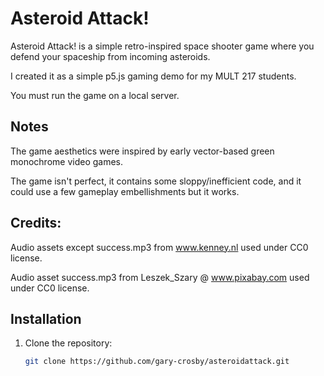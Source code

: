 # Asteroid Attack!

Asteroid Attack! is a simple retro-inspired space shooter game where you defend your spaceship from incoming asteroids.

I created it as a simple p5.js gaming demo for my MULT 217 students.

You must run the game on a local server.

## Notes

The game aesthetics were inspired by early vector-based green monochrome video games.

The game isn't perfect, it contains some sloppy/inefficient code, and it could use a few gameplay embellishments but it works.


## Credits:

Audio assets except success.mp3 from www.kenney.nl used under CC0 license.

Audio asset success.mp3 from Leszek_Szary @ www.pixabay.com used under CC0 license.


## Installation
1. Clone the repository:
   ```bash
   git clone https://github.com/gary-crosby/asteroidattack.git
   
